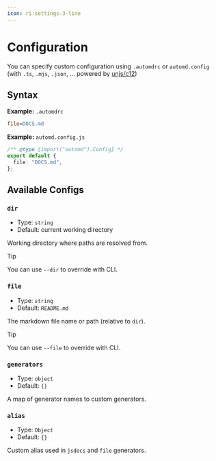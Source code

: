 ```yaml
---
icon: ri:settings-3-line
---
```


# Configuration

You can specify custom configuration using `.automdrc` or `automd.config` (with `.ts`, `.mjs`, `.json`, ... powered by [unjs/c12](https://c12.unjs.io))

## Syntax

**Example:** `.automdrc`

```ini
file=DOCS.md
```

**Example:** `automd.config.js`

```ts
/** @type {import("automd").Config} */
export default {
  file: "DOCS.md",
};
```

## Available Configs

### `dir`

- Type: `string`
- Default: current working directory

Working directory where paths are resolved from.

> [!TIP]
> You can use `--dir` to override with CLI.

### `file`

- Type: `string`
- Default: `README.md`

The markdown file name or path (relative to `dir`).

> [!TIP]
> You can use `--file` to override with CLI.

### `generators`

- Type: `object`
- Default: `{}`

A map of generator names to custom generators.

### `alias`

- Type: `Object`
- Default: `{}`

Custom alias used in `jsdocs` and `file` generators.
